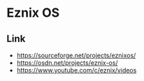 

# Eznix OS

## Link

* https://sourceforge.net/projects/eznixos/
* https://osdn.net/projects/eznix-os/
* https://www.youtube.com/c/eznix/videos
